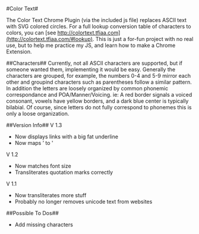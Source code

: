 #Color Text#

The Color Text Chrome Plugin (via the included js file) replaces ASCII text with SVG colored circles.
For a full lookup conversion table of characters to colors, you can [see http://colortext.tfiaa.com](http://colortext.tfiaa.com/#lookup).
This is just a for-fun project with no real use, but to help me practice my JS, and learn how to make a Chrome Extension.

##Characters##
Currently, not all ASCII characters are supported, but if someone wanted them, implementing it would be easy.
Generally the characters are grouped, for example, the numbers 0-4 and 5-9 mirror each other and groupind characters such as parentheses follow a similar pattern.
In addition the letters are loosely organized by common phonemic correspondance and POA/Manner/Voicing.
ie: A red border signals a voiced consonant, vowels have yellow borders, and a dark blue center is typically bilabial. Of course, since letters do not fully correspond to phonemes this is only a loose organization.

##Version Info##
V 1.3
- Now displays links with a big fat underline
- Now maps ’ to '

V 1.2
- Now matches font size
- Transliterates quotation marks correctly

V 1.1
- Now transliterates more stuff
- Probably no longer removes unicode text from websites

##Possible To Dos##
- Add missing characters